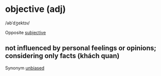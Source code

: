 # objective (adj)

/əbˈdʒektɪv/

Opposite [subjective](../s/subjective-adj.md#based-on-your-own-ideas-or-opinions-rather-than-facts-and-therefore-sometimes-unfair-chủ-quan)

## not influenced by personal feelings or opinions; considering only facts (khách quan)

Synonym [unbiased](unbiased-adj.md)